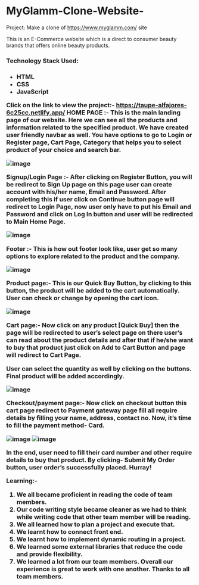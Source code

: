 # MyGlamm-Clone-Website-

Project: Make a clone of https://www.myglamm.com/ site

This is an E-Commerce website which is a direct to consumer beauty brands that offers online beauty products.

<h3>Technology Stack Used:<h3> 
  <ul>
    <li>HTML</li>
    <li>CSS</li>
    <li>JavaScript</li>
  </ul>

Click on the link to view the project:- https://taupe-alfajores-6c25cc.netlify.app/
HOME PAGE :-
This is the main landing page of our website. Here we can see all the products and information related to the specified product. We have created user friendly navbar as well. You have options to go to Login or Register page, Cart Page, Category that helps you to select product of your choice and search bar.

 ![image](https://user-images.githubusercontent.com/99639007/171352748-68c11c1f-3e1d-452d-8e24-ae033e211080.png)


Signup/Login Page :-
After clicking on Register Button, you will be redirect to Sign Up page on this page user can create account with his/her name, Email and Password. After completing this if user click on Continue button page will redirect to Login Page, now user only have to put his Email and Password and click on Log In button and user will be redirected to Main Home Page.


![image](https://user-images.githubusercontent.com/99639007/171854622-b42d7600-4c73-4022-bddd-fd39f0a8790f.png)




Footer :-
This is how out footer look like, user get so many options to explore related to the product and the company.

![image](https://user-images.githubusercontent.com/99639007/171856332-6c0d65e9-5f39-4ab1-aeea-861030ca05fb.png)



Product page:-
This is our Quick Buy Button, by clicking to this button, the product will be added to the cart automatically. User can check or change by opening the cart icon.

![image](https://user-images.githubusercontent.com/99639007/171855786-0e22c246-e2f1-4aaa-9688-e48765ebe1e4.png)



Cart page:-
Now click on any product [Quick Buy] then the page will be redirected to user’s select page on there user’s can read about the product details and after that if he/she want to buy that product just click on Add to Cart Button and page will redirect to Cart Page.

User can select the quantity as well by clicking on the buttons. Final product will be added accordingly.

![image](https://user-images.githubusercontent.com/99639007/171856751-11ae6004-4685-45f4-b2cf-8c7cc687e6c1.png)




Checkout/payment page:-
Now click on checkout button this cart page redirect to Payment gateway page
fill all require details by filling your name, address, contact no. Now, it’s time to fill the payment method- Card.

![image](https://user-images.githubusercontent.com/99639007/171856515-1d1fe108-ca88-4996-a968-d5de1630aa0a.png)
![image](https://user-images.githubusercontent.com/99639007/171856618-4bfbbfd3-8123-4914-b788-777ecde1274f.png)




In the end, user need to fill their card number and other require details to buy that product. By clicking- Submit My Order button, user order’s successfully placed. Hurray!


Learning:-
1. We all became proficient in reading the code of team members.
2. Our code writing style became cleaner as we had to think while writing code that other team member will be reading.
3. We all learned how to plan a project and execute that.
4. We learnt how to connect front end.
5. We learnt how to implement dynamic routing in a project.
6. We learned some external libraries that reduce the code and provide flexibility.
7. We learned a lot from our team members.
Overall our experience is great to work with one another. Thanks to all team members.

